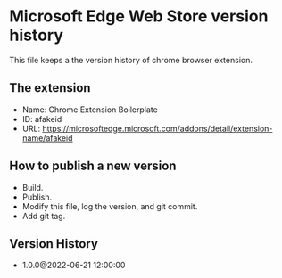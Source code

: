 # Microsoft Edge Web Store version history

This file keeps a the version history of chrome browser extension.

## The extension

- Name: Chrome Extension Boilerplate
- ID: afakeid
- URL: https://microsoftedge.microsoft.com/addons/detail/extension-name/afakeid

## How to publish a new version

- Build.
- Publish.
- Modify this file, log the version, and git commit.
- Add git tag.

## Version History

- 1.0.0@2022-06-21 12:00:00
